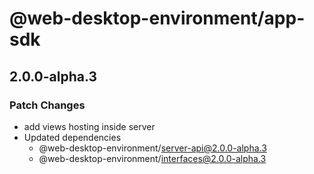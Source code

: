 # @web-desktop-environment/app-sdk

## 2.0.0-alpha.3

### Patch Changes

- add views hosting inside server
- Updated dependencies
  - @web-desktop-environment/server-api@2.0.0-alpha.3
  - @web-desktop-environment/interfaces@2.0.0-alpha.3
